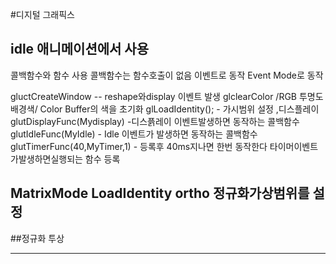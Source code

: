 #디지털 그래픽스

## idle 애니메이션에서 사용


콜백함수와 함수 사용
콜백함수는 함수호출이 없음 이벤트로 동작
Event Mode로 동작 


gluctCreateWindow -- reshape와display 이벤트 발생
glclearColor /RGB 투명도 배경색/ Color Buffer의 색을 초기화
glLoadIdentity();   - 가시범위 설정 ,디스플레이
glutDisplayFunc(Mydisplay)   -디스픍레이 이벤트발생하면 동작하는 콜백함수
glutIdleFunc(MyIdle)	- Idle 이벤트가 발생하면 동작하는 콜백함수
glutTimerFunc(40,MyTimer,1)   - 등록후 40ms지나면 한번 동작한다
타이머이벤트가발생하면실행되는 함수 등록

MatrixMode
LoadIdentity
ortho
정규화가상범위를 설정
----

##정규화 투상 


----
